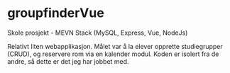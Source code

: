 # groupfinderVue
Skole prosjekt - MEVN Stack (MySQL, Express, Vue, NodeJs) 


Relativt liten webapplikasjon. Målet var å la elever opprette studiegrupper (CRUD), og reservere rom via en kalender modul. Koden er isolert fra de andre, så dette er det jeg har jobbet med.
